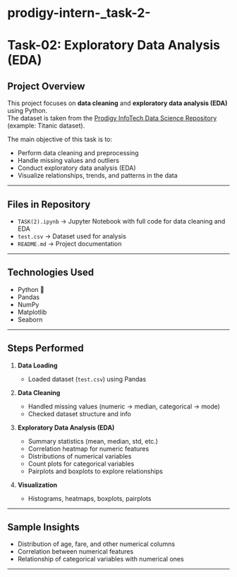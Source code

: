 # prodigy-intern-_task-2-
# Task-02: Exploratory Data Analysis (EDA)

##  Project Overview
This project focuses on **data cleaning** and **exploratory data analysis (EDA)** using Python.  
The dataset is taken from the [Prodigy InfoTech Data Science Repository](https://github.com/Prodigy-InfoTech/data-science-datasets/tree/main/Task%202) (example: Titanic dataset).  

The main objective of this task is to:
- Perform data cleaning and preprocessing  
- Handle missing values and outliers  
- Conduct exploratory data analysis (EDA)  
- Visualize relationships, trends, and patterns in the data  

---

##  Files in Repository
- `TASK(2).ipynb` → Jupyter Notebook with full code for data cleaning and EDA  
- `test.csv` → Dataset used for analysis  
- `README.md` → Project documentation  

---

##  Technologies Used
- Python 🐍  
- Pandas  
- NumPy  
- Matplotlib  
- Seaborn  

---

##  Steps Performed
1. **Data Loading**  
   - Loaded dataset (`test.csv`) using Pandas  

2. **Data Cleaning**  
   - Handled missing values (numeric → median, categorical → mode)  
   - Checked dataset structure and info  

3. **Exploratory Data Analysis (EDA)**  
   - Summary statistics (mean, median, std, etc.)  
   - Correlation heatmap for numeric features  
   - Distributions of numerical variables  
   - Count plots for categorical variables  
   - Pairplots and boxplots to explore relationships  

4. **Visualization**  
   - Histograms, heatmaps, boxplots, pairplots  

---

##  Sample Insights
- Distribution of age, fare, and other numerical columns  
- Correlation between numerical features  
- Relationship of categorical variables with numerical ones  

---



